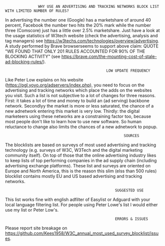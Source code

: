                    WHY USE AN ADVERTISING AND TRACKING NETWORKS BLOCK LIST WITH LIMITED NUMBER OF RULES? 
In advertising the number one (Google) has a marketshare of around 40 percent, Facebook the number two hits the 20% mark while the number three (Comscore) just has a little over 2.5% marketshare. Just have a look at the usage statistics of W3tech website (check the advertising, analysis and tag managers) see https://w3techs.com/technologies/overview/advertising. A study performed by Brave browserseems to support above claim: QUOTE "WE FOUND THAT ONLY 201 RULES ACCOUNTED FOR 90% OF THE BLOCKING ACTIVITY" (see https://brave.com/the-mounting-cost-of-stale-ad-blocking-rules/).

                                                  LOW UPDATE FREQUENCY
Like Peter Low explains on his website (https://pgl.yoyo.org/adservers/index.php), you need to focus on the advertising and tracking networks which place the adds on the websites you visit. Such a list is not subjective to a lot of changes for three reasons. First: it takes a lot of time and money to build an (ad serving) backbone network. Secondlyy the market is more or less saturated, the chance of a new adnetwork entering this market is very low. Thirdly: the digital marketeers using these networks are a constraining factor too, because most people don't like to learn how to use new software. So human reluctance to change also limits the chances of a new adnetwork to popup. 

                                                          SOURCES
The blocklists are based on surveys of most used advertising and tracking technology (e.g. surveys of W3C, W3Tech and the digital marketing community itself). On top of those that the online advertising industry likes to keep lists of top performing companies in the ad supply chain (including advertising exchange platforms). These list and surveys are oriented on Europe and North America, this is the reason this slim (elss than 500 rules) blocklist contains mostly EU and US based advertising and tracking networks. 

                                                      SUGGESTED USE

This list works fine with english adfilter of Easylist or Adguard with your local language filtering list. For people using Peter Lowe's list I would either use my list or Peter Low's.

                                                      ERRORS & ISSUES
Please report site breakage on https://github.com/Kees1958/W3C_annual_most_used_survey_blocklist/issues.
